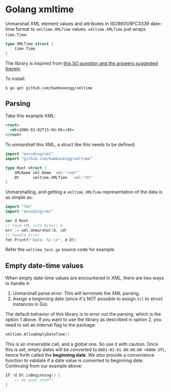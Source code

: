 # Golang xmltime

Unmarshall XML element values and attributes in ISO8601/RFC3339 date-time format to `xmltime.XMLTime` values. `xmltime.XMLTime` just wraps `time.Time`:

```go
type XMLTime struct {
    time.Time
}
```

The library is inspired from [this SO question and the answers suggested therein](https://stackoverflow.com/questions/17301149/golang-xml-unmarshal-and-time-time-fields).

To install:

```
$ go get github.com/bambooengg/xmltime
```

## Parsing

Take this example XML:

```xml
<root>
  <dt>2006-01-02T15:04:05</dt>
</root>
```

To unmarshall this XML, a struct like this needs to be defined:

```go
import "encoding/xml"
import "github.com/bambooengg/xmltime"

type Root struct {
	XMLName xml.Name `xml:"root"`
	Dt      xmltime.XMLTime  `xml:"dt"`
}
```

Unmarshalling, and getting a `xmltime.XMLTime` representation of the data is as simple as:

```go
import "fmt"
import "encoding/xml"

var d Root
// load XML into byte[] b
err := xml.Unmarshal(b, &d)
// handle error
fmt.Printf("Date: %v.\n", d.Dt)
```

Refer the `xmltime_test.go` source code for example.

## Empty date-time values

When empty date-time values are encountered in XML, there are two ways to handle it:

1. Unmarshall parse error: This will terminate the XML parsing.
2. Assign a beginning date (since it's NOT possible to assign `nil` to struct instances in Go).

The default behavior of this library is to error out the parsing, which is the option 1 above. If you want to use the library as described in option 2, you need to set an internal flag to the package:

```go
xmltime.AllowEmptyDateTime()
```

This is an irreversible call, and a global one. So use it with caution. Once this is set, empty dates will be converted to `0001-01-01 00:00:00 +0000 UTC`, hence forth called the **beginning date**. We also provide a convenience function to validate if a date value is converted to beginning date. Continuing from our example above:

```go
if !d.Dt.isBeginning() {
    // do your stuff!
}
```
